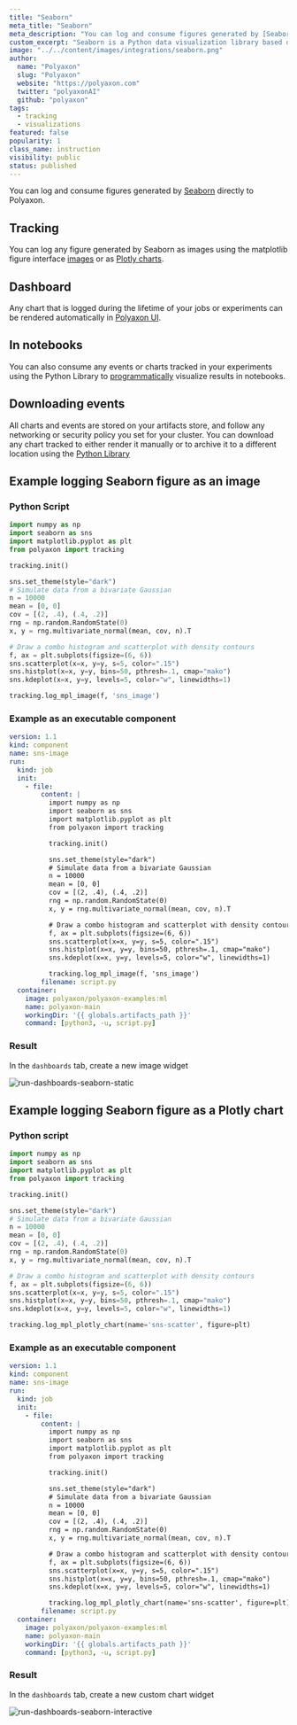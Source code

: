 ```yaml
---
title: "Seaborn"
meta_title: "Seaborn"
meta_description: "You can log and consume figures generated by [Seaborn](https://seaborn.pydata.org/) directly to Polyaxon."
custom_excerpt: "Seaborn is a Python data visualization library based on [Matplotlib](https://matplotlib.org/). It provides a high-level interface for drawing attractive and informative statistical graphics."
image: "../../content/images/integrations/seaborn.png"
author:
  name: "Polyaxon"
  slug: "Polyaxon"
  website: "https://polyaxon.com"
  twitter: "polyaxonAI"
  github: "polyaxon"
tags:
  - tracking
  - visualizations
featured: false
popularity: 1
class_name: instruction
visibility: public
status: published
---
```


You can log and consume figures generated by [Seaborn](https://seaborn.pydata.org/) directly to Polyaxon.

## Tracking

You can log any figure generated by Seaborn as images using the matplotlib figure interface [images](/docs/experimentation/tracking/module/#log_mpl_image) 
or as [Plotly charts](/docs/experimentation/tracking/module/#log_mpl_plotly_chart).

## Dashboard

Any chart that is logged during the lifetime of your jobs or experiments can be rendered automatically in [Polyaxon UI](/docs/experimentation/visualizations/custom/#plotly).

## In notebooks

You can also consume any events or charts tracked in your experiments using the Python Library to [programmatically](/docs/experimentation/visualizations/programmatic/#single-run) visualize results in notebooks.

## Downloading events

All charts and events are stored on your artifacts store, and follow any networking or security policy you set for your cluster.
You can download any chart tracked to either render it manually or to archive it to a different location using the [Python Library](/docs/core/python-library/run-client/#get_events)

## Example logging Seaborn figure as an image

### Python Script

```python
import numpy as np
import seaborn as sns
import matplotlib.pyplot as plt
from polyaxon import tracking

tracking.init()

sns.set_theme(style="dark")
# Simulate data from a bivariate Gaussian
n = 10000
mean = [0, 0]
cov = [(2, .4), (.4, .2)]
rng = np.random.RandomState(0)
x, y = rng.multivariate_normal(mean, cov, n).T

# Draw a combo histogram and scatterplot with density contours
f, ax = plt.subplots(figsize=(6, 6))
sns.scatterplot(x=x, y=y, s=5, color=".15")
sns.histplot(x=x, y=y, bins=50, pthresh=.1, cmap="mako")
sns.kdeplot(x=x, y=y, levels=5, color="w", linewidths=1)

tracking.log_mpl_image(f, 'sns_image')
```

### Example as an executable component

```yaml
version: 1.1
kind: component
name: sns-image
run:
  kind: job
  init:
    - file:
        content: |
          import numpy as np
          import seaborn as sns
          import matplotlib.pyplot as plt
          from polyaxon import tracking

          tracking.init()

          sns.set_theme(style="dark")
          # Simulate data from a bivariate Gaussian
          n = 10000
          mean = [0, 0]
          cov = [(2, .4), (.4, .2)]
          rng = np.random.RandomState(0)
          x, y = rng.multivariate_normal(mean, cov, n).T

          # Draw a combo histogram and scatterplot with density contours
          f, ax = plt.subplots(figsize=(6, 6))
          sns.scatterplot(x=x, y=y, s=5, color=".15")
          sns.histplot(x=x, y=y, bins=50, pthresh=.1, cmap="mako")
          sns.kdeplot(x=x, y=y, levels=5, color="w", linewidths=1)

          tracking.log_mpl_image(f, 'sns_image')
        filename: script.py
  container:
    image: polyaxon/polyaxon-examples:ml
    name: polyaxon-main
    workingDir: '{{ globals.artifacts_path }}'
    command: [python3, -u, script.py]
```

### Result

In the `dashboards` tab, create a new image widget

![run-dashboards-seaborn-static](../../content/images/dashboard/runs/dashboards-seaborn-static.png)

## Example logging Seaborn figure as a Plotly chart

### Python script

```python
import numpy as np
import seaborn as sns
import matplotlib.pyplot as plt
from polyaxon import tracking

tracking.init()

sns.set_theme(style="dark")
# Simulate data from a bivariate Gaussian
n = 10000
mean = [0, 0]
cov = [(2, .4), (.4, .2)]
rng = np.random.RandomState(0)
x, y = rng.multivariate_normal(mean, cov, n).T

# Draw a combo histogram and scatterplot with density contours
f, ax = plt.subplots(figsize=(6, 6))
sns.scatterplot(x=x, y=y, s=5, color=".15")
sns.histplot(x=x, y=y, bins=50, pthresh=.1, cmap="mako")
sns.kdeplot(x=x, y=y, levels=5, color="w", linewidths=1)

tracking.log_mpl_plotly_chart(name='sns-scatter', figure=plt)
```

### Example as an executable component

```yaml
version: 1.1
kind: component
name: sns-image
run:
  kind: job
  init:
    - file:
        content: |
          import numpy as np
          import seaborn as sns
          import matplotlib.pyplot as plt
          from polyaxon import tracking

          tracking.init()

          sns.set_theme(style="dark")
          # Simulate data from a bivariate Gaussian
          n = 10000
          mean = [0, 0]
          cov = [(2, .4), (.4, .2)]
          rng = np.random.RandomState(0)
          x, y = rng.multivariate_normal(mean, cov, n).T

          # Draw a combo histogram and scatterplot with density contours
          f, ax = plt.subplots(figsize=(6, 6))
          sns.scatterplot(x=x, y=y, s=5, color=".15")
          sns.histplot(x=x, y=y, bins=50, pthresh=.1, cmap="mako")
          sns.kdeplot(x=x, y=y, levels=5, color="w", linewidths=1)

          tracking.log_mpl_plotly_chart(name='sns-scatter', figure=plt)
        filename: script.py
  container:
    image: polyaxon/polyaxon-examples:ml
    name: polyaxon-main
    workingDir: '{{ globals.artifacts_path }}'
    command: [python3, -u, script.py]
```

### Result

In the `dashboards` tab, create a new custom chart widget

![run-dashboards-seaborn-interactive](../../content/images/dashboard/runs/dashboards-seaborn-interactive.png)
